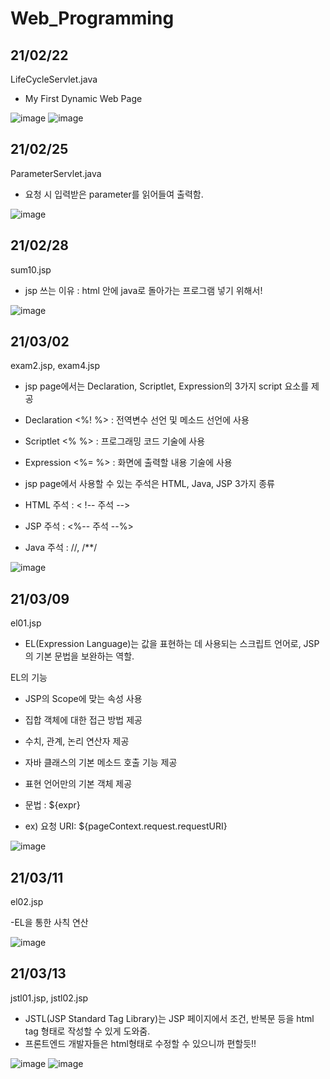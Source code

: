 # Web_Programming


## 21/02/22

LifeCycleServlet.java

- My First Dynamic Web Page

![image](https://user-images.githubusercontent.com/44190559/108717716-ef7a1e00-7560-11eb-9eb6-b81a36674d87.png)
![image](https://user-images.githubusercontent.com/44190559/108717745-f9038600-7560-11eb-9e5d-695757a7617d.png)


## 21/02/25

ParameterServlet.java

- 요청 시 입력받은 parameter를 읽어들여 출력함.

![image](https://user-images.githubusercontent.com/44190559/109128617-0011da80-7793-11eb-9107-983acffc6f7d.png)

## 21/02/28

sum10.jsp

- jsp 쓰는 이유 : html 안에 java로 돌아가는 프로그램 넣기 위해서! 

![image](https://user-images.githubusercontent.com/44190559/109409894-be26a580-79d9-11eb-8cfa-5aa938a93188.png)

## 21/03/02

exam2.jsp, exam4.jsp

- jsp page에서는 Declaration, Scriptlet, Expression의 3가지 script 요소를 제공
- Declaration <%! %> : 전역변수 선언 및 메소드 선언에 사용
- Scriptlet <% %> : 프로그래밍 코드 기술에 사용
- Expression <%= %> : 화면에 출력할 내용 기술에 사용

- jsp page에서 사용할 수 있는 주석은 HTML, Java, JSP 3가지 종류
- HTML 주석 : < !-- 주석 -->
- JSP 주석 : <%-- 주석 --%>
- Java 주석 : //, /**/

![image](https://user-images.githubusercontent.com/44190559/109608687-95371980-7b6d-11eb-8dfe-1bdaf69c72dd.png)

## 21/03/09

el01.jsp

- EL(Expression Language)는 값을 표현하는 데 사용되는 스크립트 언어로, JSP의 기본 문법을 보완하는 역할.

EL의 기능
- JSP의 Scope에 맞는 속성 사용
- 집합 객체에 대한 접근 방법 제공
- 수치, 관계, 논리 연산자 제공
- 자바 클래스의 기본 메소드 호출 기능 제공
- 표현 언어만의 기본 객체 제공

- 문법 : ${expr}
- ex) 요청 URI: ${pageContext.request.requestURI} 

![image](https://user-images.githubusercontent.com/44190559/110432249-3552ec80-80f2-11eb-81b3-d0f187fdb4a2.png)


## 21/03/11

el02.jsp

-EL을 통한 사칙 연산

![image](https://user-images.githubusercontent.com/44190559/110733906-2131fb00-826a-11eb-82d7-33b086625c3b.png)

## 21/03/13

jstl01.jsp, jstl02.jsp

- JSTL(JSP Standard Tag Library)는 JSP 페이지에서 조건, 반복문 등을 html tag 형태로 작성할 수 있게 도와줌.
- 프론트엔드 개발자들은 html형태로 수정할 수 있으니까 편할듯!!

![image](https://user-images.githubusercontent.com/44190559/111028645-3f028a00-843b-11eb-958c-dec7f4787c5e.png)
![image](https://user-images.githubusercontent.com/44190559/111028660-4de93c80-843b-11eb-96fa-96fc72ad2598.png)

